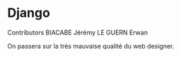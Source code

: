 # Django

Contributors
BIACABE Jérémy
LE GUERN Erwan

On passera sur la très mauvaise qualité du web designer.
